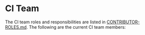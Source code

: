 # CI Team

The CI team roles and responsibilities are listed in [CONTRIBUTOR-ROLES.md](/CONTRIBUTOR-ROLES.md#ci-team). The following are the current CI team members:

